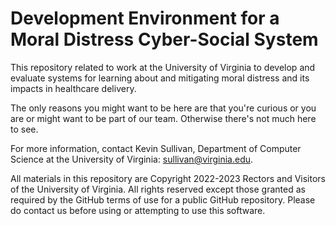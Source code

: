 # Development Environment for a Moral Distress Cyber-Social System

This repository related to work at the University of Virginia to develop and evaluate systems for learning about and mitigating moral distress and its impacts in healthcare delivery. 

The only reasons you might want to be here are that you're curious or you are or might want to be part of our team. Otherwise there's not much here to see.

For more information, contact Kevin Sullivan, Department of Computer Science at the University of Virginia: sullivan@virginia.edu. 

All materials in this repository are Copyright 2022-2023 Rectors and Visitors of the University of Virginia. All rights reserved except those granted as required by the GitHub terms of use for a public GitHub repository. Please do contact us before using or attempting to use this software.
